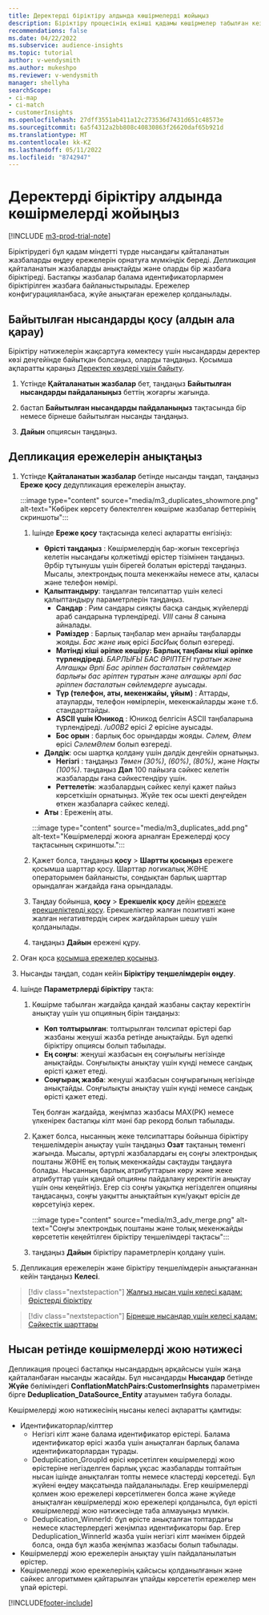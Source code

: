 ```yaml
---
title: Деректерді біріктіру алдында көшірмелерді жойыңыз
description: Біріктіру процесінің екінші қадамы көшірмелер табылған кезде қандай жазбаны сақтау керектігін таңдау болып табылады.
recommendations: false
ms.date: 04/22/2022
ms.subservice: audience-insights
ms.topic: tutorial
author: v-wendysmith
ms.author: mukeshpo
ms.reviewer: v-wendysmith
manager: shellyha
searchScope:
- ci-map
- ci-match
- customerInsights
ms.openlocfilehash: 27dff3551ab411a12c273536d7431d651c48573e
ms.sourcegitcommit: 6a5f4312a2bb808c40830863f26620daf65b921d
ms.translationtype: MT
ms.contentlocale: kk-KZ
ms.lasthandoff: 05/11/2022
ms.locfileid: "8742947"
---
```

# <a name="remove-duplicates-before-unifying-data"></a>Деректерді біріктіру алдында көшірмелерді жойыңыз

[!INCLUDE [m3-prod-trial-note](includes/m3-prod-trial-note.md)]

Біріктірудегі бұл қадам міндетті түрде нысандағы қайталанатын жазбаларды өңдеу ережелерін орнатуға мүмкіндік береді. *Депликация* қайталанатын жазбаларды анықтайды және оларды бір жазбаға біріктіреді. Бастапқы жазбалар балама идентификаторлармен біріктірілген жазбаға байланыстырылады. Ережелер конфигурацияланбаса, жүйе анықтаған ережелер қолданылады.

## <a name="include-enriched-entities-preview"></a>Байытылған нысандарды қосу (алдын ала қарау)

Біріктіру нәтижелерін жақсартуға көмектесу үшін нысандарды деректер көзі деңгейінде байытқан болсаңыз, оларды таңдаңыз. Қосымша ақпаратты қараңыз [Деректер көздері үшін байыту](data-sources-enrichment.md).

1. Үстінде **Қайталанатын жазбалар** бет, таңдаңыз **Байытылған нысандарды пайдаланыңыз** беттің жоғарғы жағында.

1. бастап **Байытылған нысандарды пайдаланыңыз** тақтасында бір немесе бірнеше байытылған нысанды таңдаңыз.

1. **Дайын** опциясын таңдаңыз.

## <a name="define-deduplication-rules"></a>Депликация ережелерін анықтаңыз

1. Үстінде **Қайталанатын жазбалар** бетінде нысанды таңдап, таңдаңыз **Ереже қосу** дедупликация ережелерін анықтау.

   :::image type="content" source="media/m3_duplicates_showmore.png" alt-text="Көбірек көрсету бөлектелген көшірме жазбалар беттерінің скриншоты":::

   1. Ішінде **Ереже қосу** тақтасында келесі ақпаратты енгізіңіз:
      - **Өрісті таңдаңыз** : Көшірмелердің бар-жоғын тексергіңіз келетін нысандағы қолжетімді өрістер тізімінен таңдаңыз. Әрбір тұтынушы үшін бірегей болатын өрістерді таңдаңыз. Мысалы, электрондық пошта мекенжайы немесе аты, қаласы және телефон нөмірі.
      - **Қалыптандыру**: таңдалған төлсипаттар үшін келесі қалыптандыру параметрлерін таңдаңыз.
        - **Сандар** : Рим сандары сияқты басқа сандық жүйелерді араб сандарына түрлендіреді. *VIII* саны *8* санына айналады.
        - **Рәміздер** : Барлық таңбалар мен арнайы таңбаларды жояды. *Бас және иық* өрісі *БасИық* болып өзгереді.
        - **Мәтінді кіші әріпке көшіру: Барлық таңбаны кіші әріпке түрлендіреді**. *БАРЛЫҒЫ БАС ӘРІПТЕН тұратын және Алғашқы Әрпі Бас әріппен басталатын сөйлемдер* *барлығы бас әріптен тұратын және алғашқы әрпі бас әріппен басталатын сөйлемдерге* ауысады.
        - **Түр (телефон, аты, мекенжайы, ұйым)** : Аттарды, атауларды, телефон нөмірлерін, мекенжайларды және т.б. стандарттайды.
        - **ASCII үшін Юникод** : Юникод белгісін ASCII таңбаларына түрлендіреді. */u00B2* өрісі *2* өрісіне ауысады.
        - **Бос орын** : барлық бос орындарды жояды. *Сәлем, Әлем* өрісі *СәлемӘлем* болып өзгереді.
      - **Дәлдік**: осы шартқа қолдану үшін дәлдік деңгейін орнатыңыз.
        - **Негізгі** : таңдаңыз *Төмен (30%)*, *(60%)*, *(80%)*, және *Нақты (100%)*. таңдаңыз **Дәл** 100 пайызға сәйкес келетін жазбаларды ғана сәйкестендіру үшін.
        - **Реттелетін**: жазбалардың сәйкес келуі қажет пайыз көрсеткішін орнатыңыз. Жүйе тек осы шекті деңгейден өткен жазбаларға сәйкес келеді.
      - **Аты** : Ереженің аты.

      :::image type="content" source="media/m3_duplicates_add.png" alt-text="Көшірмелерді жоюға арналған Ережелерді қосу тақтасының скриншоты.":::

   1. Қажет болса, таңдаңыз **қосу** > **Шартты қосыңыз** ережеге қосымша шарттар қосу. Шарттар логикалық ЖӘНЕ операторымен байланысты, сондықтан барлық шарттар орындалған жағдайда ғана орындалады.

   1. Таңдау бойынша, **қосу** > **Ерекшелік қосу** дейін [ережеге ерекшеліктерді қосу](match-entities.md#add-exceptions-to-a-rule). Ерекшеліктер жалған позитивті және жалған негативтердің сирек жағдайларын шешу үшін қолданылады.

   1. таңдаңыз **Дайын** ережені құру.

1. Оған қоса [қосымша ережелер қосыңыз](#define-deduplication-rules).

1. Нысанды таңдап, содан кейін **Біріктіру теңшелімдерін өңдеу**.

1. Ішінде **Параметрлерді біріктіру** тақта:
   1. Көшірме табылған жағдайда қандай жазбаны сақтау керектігін анықтау үшін үш опцияның бірін таңдаңыз:
      - **Көп толтырылған**: толтырылған төлсипат өрістері бар жазбаны жеңуші жазба ретінде анықтайды. Бұл әдепкі біріктіру опциясы болып табылады.
      - **Ең соңғы**: жеңуші жазбасын ең соңғылығы негізінде анықтайды. Соңғылықты анықтау үшін күнді немесе сандық өрісті қажет етеді.
      - **Соңғырақ жазба**: жеңуші жазбасын соңғырағының негізінде анықтайды. Соңғылықты анықтау үшін күнді немесе сандық өрісті қажет етеді.
      
      Тең болған жағдайда, жеңімпаз жазбасы MAX(PK) немесе үлкенірек бастапқы кілт мәні бар рекорд болып табылады.
      
   1. Қажет болса, нысанның жеке төлсипаттары бойынша біріктіру теңшелімдерін анықтау үшін таңдаңыз **Озат** тақтаның төменгі жағында. Мысалы, әртүрлі жазбалардағы ең соңғы электрондық поштаны ЖӘНЕ ең толық мекенжайды сақтауды таңдауға болады. Нысанның барлық атрибуттарын көру және жеке атрибуттар үшін қандай опцияны пайдалану керектігін анықтау үшін оны кеңейтіңіз. Егер сіз соңғы уақытқа негізделген опцияны таңдасаңыз, соңғы уақытты анықтайтын күн/уақыт өрісін де көрсетуіңіз керек.

      :::image type="content" source="media/m3_adv_merge.png" alt-text="Соңғы электрондық поштаны және толық мекенжайды көрсететін кеңейтілген біріктіру теңшелімдері тақтасы":::

   1. таңдаңыз **Дайын** біріктіру параметрлерін қолдану үшін.

1. Депликация ережелерін және біріктіру теңшелімдерін анықтағаннан кейін таңдаңыз **Келесі**.
  
> [!div class="nextstepaction"]
> [Жалғыз нысан үшін келесі қадам: Өрістерді біріктіру](merge-entities.md)

> [!div class="nextstepaction"]
> [Бірнеше нысандар үшін келесі қадам: Сәйкестік шарттары](match-entities.md)

## <a name="deduplication-output-as-an-entity"></a>Нысан ретінде көшірмелерді жою нәтижесі

Депликация процесі бастапқы нысандардың әрқайсысы үшін жаңа қайталанбаған нысанды жасайды. Бұл нысандарды **Нысандар** бетінде **Жүйе** бөліміндегі **ConflationMatchPairs:CustomerInsights** параметрімен бірге **Deduplication_DataSource_Entity** атауымен табуға болады.

Көшірмелерді жою нәтижесінің нысаны келесі ақпаратты қамтиды:

- Идентификаторлар/кілттер
  - Негізгі кілт және балама идентификатор өрістері. Балама идентификатор өрісі жазба үшін анықталған барлық балама идентификаторлардан тұрады.
  - Deduplication_GroupId өрісі көрсетілген көшірмелерді жою өрістеріне негізделген барлық ұқсас жазбаларды топтайтын нысан ішінде анықталған топты немесе кластерді көрсетеді. Бұл жүйені өңдеу мақсатында пайдаланылады. Егер көшірмелерді қолмен жою ережелері көрсетілмеген болса және жүйеде анықталған көшірмелерді жою ережелері қолданылса, бұл өрісті көшірмелерді жою нәтижесінде таба алмауыңыз мүмкін.
  - Deduplication_WinnerId: бұл өрісте анықталған топтардағы немесе кластерлердегі жеңімпаз идентификаторы бар. Егер Deduplication_WinnerId жазба үшін негізгі кілт мәнімен бірдей болса, онда бұл жазба жеңімпаз жазбасы болып табылады.
- Көшірмелерді жою ережелерін анықтау үшін пайдаланылатын өрістер.
- Көшірмелерді жою ережелерінің қайсысы қолданылғанын және сәйкес алгоритммен қайтарылған ұпайды көрсететін ережелер мен ұпай өрістері.

[!INCLUDE[footer-include](includes/footer-banner.md)]

